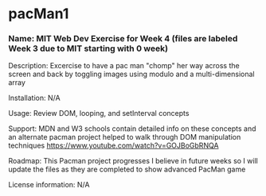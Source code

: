 # pacMan1

### Name: MIT Web Dev Exercise for Week 4 (files are labeled Week 3 due to MIT starting with 0 week)

Description: Excercise to have a pac man "chomp" her way across the screen and back by toggling images using modulo and a multi-dimensional array

Installation: N/A

Usage: Review DOM, looping, and setInterval concepts

Support: MDN and W3 schools contain detailed info on these concepts and an alternate pacman project helped to walk through DOM manipulation techniques https://www.youtube.com/watch?v=GOJBoGbRNQA

Roadmap: This Pacman project progresses I believe in future weeks so I will update the files as they are completed to show advanced PacMan game

License information: N/A
